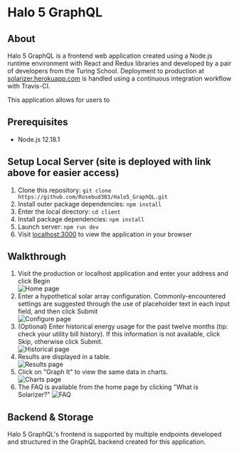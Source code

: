 # Halo 5 GraphQL

## About
Halo 5 GraphQL is a frontend web application created using a Node.js runtime environment with React and Redux libraries and developed by a pair of developers from the Turing School. Deployment to production at [solarizer.herokuapp.com](http://solarizer.herokuapp.com/) is handled using a continuous integration workflow with Travis-CI.

This application allows for users to 

## Prerequisites
* Node.js 12.18.1

## Setup Local Server (site is deployed with link above for easier access)
1. Clone this repository: `git clone https://github.com/Rosebud303/Halo5_GraphQL.git`
2. Install outer package dependencies: `npm install`
3. Enter the local directory: `cd client`
4. Install package dependencies: `npm install`
5. Launch server: `npm run dev`
6. Visit [localhost:3000](localhost:3000) to view the application in your browser

## Walkthrough
 1. Visit the production or localhost application and enter your address and click Begin  
 ![Home page]()
 2. Enter a hypothetical solar array configuration. Commonly-encountered settings are suggested through the use of placeholder text in each input field, and then click Submit  
 ![Configure page]()
 3. (Optional) Enter historical energy usage for the past twelve months (tip: check your utility bill history). If this information is not available, click Skip, otherwise click Submit.  
 ![Historical page]()
 4. Results are displayed in a table.  
 ![Results page]()
 5. Click on "Graph It" to view the same data in charts.  
 ![Charts page]()
 6. The FAQ is available from the home page by clicking "What is Solarizer?"
 ![FAQ]()

## Backend & Storage
Halo 5 GraphQL's frontend is supported by multiple endpoints developed and structured in the GraphQL backend created for this application.  

